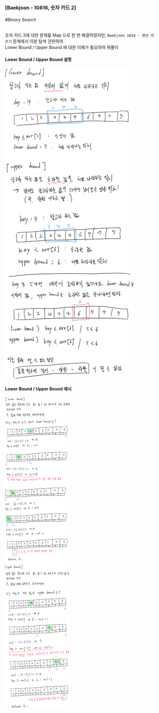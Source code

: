 ### [Baekjoon - 10816,  숫자 카드 2]
###### \#Binary Search
숫자 카드 2에 대한 문제를 Map 으로 한 번 해결하였지만, 
`Baekjoon 1654 - 랜선 자르기` 문제에서 이분 탐색 관련하여   
Lower Bound / Upper Bound 에 대한 이해가 필요하여 재풀이

#### Lower Bound / Upper Bound 설명
![bs_lo_up_bound_desc1](https://github.com/shihaim/coding-test/blob/main/images/bs_lo_up_bound_desc1.png)

#### Lower Bound / Upper Bound 예시
![bs_lo_up_bound_desc2](https://github.com/shihaim/coding-test/blob/main/images/bs_lo_up_bound_desc2.png)
